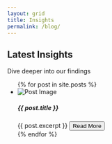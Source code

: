 ```yaml
---
layout: grid
title: Insights
permalink: /blog/
---
```


<h2>Latest Insights</h2>
<p class="intro-text">Dive deeper into our findings</p>

<ul class="listing-grid">
    {% for post in site.posts %}
    <li data-post-url="{{ post.url }}">
        <img class="image-thumbnail" src="{{ post.image }}" alt="Post Image" />
        <h5>{{ post.title }}</h5>
        {{ post.excerpt }}
        <a href="{{ post.url }}" class="panel-cta-link"><button class="btn-tertiary">Read More</button></a>
    </li>
    {% endfor %}
</ul>